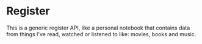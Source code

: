# Register
This is a generic register API, like a personal notebook that contains data from things I've read, watched or listened to like: movies, books and music.
